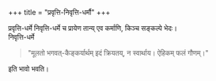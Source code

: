 +++
title = "प्रवृत्ति-निवृत्ति-धर्मौ"
+++

प्रवृत्ति-धर्मे निवृत्ति-धर्मे च प्रायेण तान्य् एव कर्माणि, किञ्च सङ्कल्पे भेदः।  
निवृत्ति-धर्मे 

> "मूलतो भगवत्-कैङ्कर्यार्थम् इदं क्रियतय्, न स्वार्थाय। ऐहिकम् फलं गौणम्।" 

इति भावो भवति।  